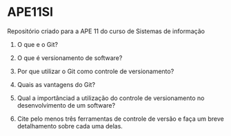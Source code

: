 # APE11SI
Repositório criado para a APE 11 do curso de Sistemas de informação

1. O que e o Git?

2. O que é versionamento de software?

3. Por que utilizar o Git como controle de versionamento?

4. Quais as vantagens do Git?

5. Qual a importânciad a utilização do controle de versionamento no desenvolvimento de um software?

6. Cite pelo menos três ferramentas de controle de versão e faça um breve detalhamento sobre cada uma delas.
